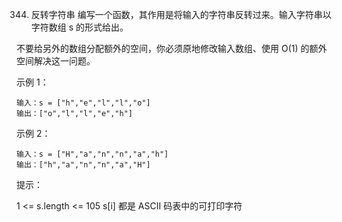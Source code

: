 344. 反转字符串
编写一个函数，其作用是将输入的字符串反转过来。输入字符串以字符数组 s 的形式给出。

不要给另外的数组分配额外的空间，你必须原地修改输入数组、使用 O(1) 的额外空间解决这一问题。

 

示例 1：
```
输入：s = ["h","e","l","l","o"]
输出：["o","l","l","e","h"]
```

示例 2：
```
输入：s = ["H","a","n","n","a","h"]
输出：["h","a","n","n","a","H"]
```

提示：

1 <= s.length <= 105
s[i] 都是 ASCII 码表中的可打印字符
